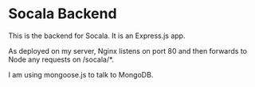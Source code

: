 # Socala Backend

This is the backend for Socala. It is an Express.js app.

As deployed on my server, Nginx listens on port 80 and then forwards to Node any requests on /socala/*.

I am using mongoose.js to talk to MongoDB.
